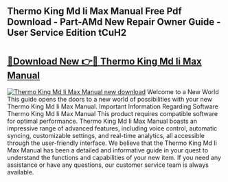 ## Thermo King Md Ii Max Manual Free Pdf Download - Part-AMd New Repair Owner Guide - User Service Edition tCuH2

# <h2><a href="http://bc62061.oget.top/?id=Thermo+King+Md+Ii+Max+Manual">🔗Download New 👉🔴 Thermo King Md Ii Max Manual</a></h2>

[![Thermo King Md Ii Max Manual new download](https://i.imgur.com/5g1atiW.png)](http://bc62061.oget.top/?id=Thermo+King+Md+Ii+Max+Manual)
Welcome to a New World This guide opens the doors to a new world of possibilities with your new Thermo King Md Ii Max Manual. Important Information Regarding Software Thermo King Md Ii Max Manual This product requires compatible software for optimal performance. Thermo King Md Ii Max Manual boasts an impressive range of advanced features, including voice control, automatic syncing, customizable settings, and real-time analytics, all accessible through the user-friendly interface. We believe that the Thermo King Md Ii Max Manual has been a detailed and informative guide in your quest to understand the functions and capabilities of your new item. If you need any assistance or have any questions, our customer service team is always available.
